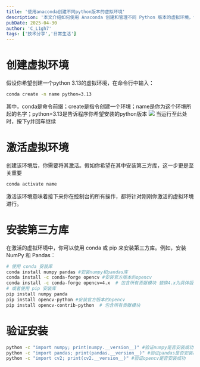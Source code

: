 ```yaml
---
title: '使用anaconda创建不同python版本的虚拟环境'
description: '本文介绍如何使用 Anaconda 创建和管理不同 Python 版本的虚拟环境，包括环境的创建、激活、第三方库的安装及验证方法，帮助用户高效进行 Python 开发与测试。'
pubDate: 2025-04-30
author: 'C_L1gh7'
tags: ['技术分享','日常生活']
---
```

# 创建虚拟环境
假设你希望创建一个python 3.13的虚拟环境，在命令行中输入：

```bash
conda create -n name python=3.13
```
其中，conda是命令前缀；create是指令创建一个环境；name是你为这个环境所起的名字；python=3.13是告诉程序你希望安装的python版本
![](/pictures/posts/conda-env/6240fed7fd5049c7ba6ccabd5cce97c3.png)
当运行至此处时，按下y并回车继续
# 激活虚拟环境
创建该环境后，你需要将其激活。假如你希望在其中安装第三方库，这一步更是至关重要

```bash
conda activate name
```
激活该环境意味着接下来你在控制台的所有操作，都将针对刚刚你激活的虚拟环境进行。
# 安装第三方库
在激活的虚拟环境中，你可以使用 conda 或 pip 来安装第三方库。例如，安装 NumPy 和 Pandas：

```bash
# 使用 conda 安装库
conda install numpy pandas #安装numpy和pandas库
conda install -c conda-forge opencv #安装官方版本的opencv
conda install -c conda-forge opencv=4.x  # 包含所有贡献模块 替换4.x为具体版本号
# 或者使用 pip 安装库
pip install numpy panda
pip install opencv-python #安装官方版本的opencv
pip install opencv-contrib-python  # 包含所有贡献模块
```
# 验证安装

```bash
python -c "import numpy; print(numpy.__version__)" #验证numpy是否安装成功
python -c "import pandas; print(pandas.__version__)" #验证pandas是否安装成功
python -c "import cv2; print(cv2.__version__)" #验证opencv是否安装成功
```
